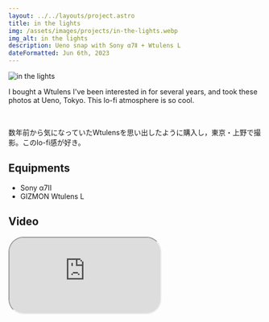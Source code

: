 ```yaml
---
layout: ../../layouts/project.astro
title: in the lights
img: /assets/images/projects/in-the-lights.webp
img_alt: in the lights
description: Ueno snap with Sony α7Ⅱ + Wtulens L
dateFormatted: Jun 6th, 2023
---
```


![in the lights](/assets/images/projects/in-the-lights.webp)

I bought a Wtulens I've been interested in for several years, and took these photos at Ueno, Tokyo. This lo-fi atmosphere is so cool.

<br/>

数年前から気になっていたWtulensを思い出したように購入し，東京・上野で撮影。このlo-fi感が好き。

## Equipments
- Sony α7Ⅱ
- GIZMON Wtulens L

## Video

<div>
  <iframe
    src="https://www.youtube.com/embed/2XzdaL--W2k?si=guuBjHot2b80h_SO"
    title="in the lights"
    class="w-full"
    style="border-radius: 30px; aspect-ratio: 4 / 3;"
  ></iframe>
</div>
